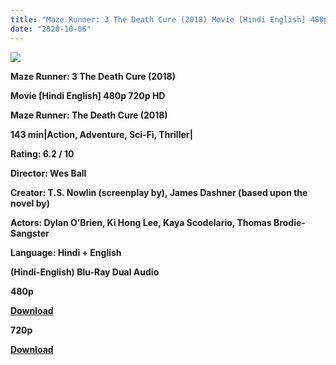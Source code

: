 ```yaml
---
title: "Maze Runner: 3 The Death Cure (2018) Movie [Hindi English] 480p 720p HD"
date: "2020-10-06"
---
```


[**![](https://1.bp.blogspot.com/-M-SjbzF_sJs/XslYXRK7FmI/AAAAAAAACHM/6uoD-4hwSl8_DgVVyJ398o_SAsdoUPxHwCLcBGAsYHQ/s1600/hiiihrmi.jpg)**](https://1.bp.blogspot.com/-M-SjbzF_sJs/XslYXRK7FmI/AAAAAAAACHM/6uoD-4hwSl8_DgVVyJ398o_SAsdoUPxHwCLcBGAsYHQ/s1600/hiiihrmi.jpg)

**Maze Runner: 3 The Death Cure (2018)**

**Movie \[Hindi English\] 480p 720p HD**

**Maze Runner: The Death Cure (2018)**

**143 min|Action, Adventure, Sci-Fi, Thriller|**

**Rating: 6.2 / 10** 

**Director: Wes Ball**

**Creator: T.S. Nowlin (screenplay by), James Dashner (based upon the novel by)**

**Actors: Dylan O’Brien, Ki Hong Lee, Kaya Scodelario, Thomas Brodie-Sangster**

**Language: Hindi + English**

 **(Hindi-English) Blu-Ray Dual Audio**

**480p**

**[Download](http://techpook.com/4135)** 

**720p**

[**Download**](https://coinquint.com/mr-18-720p/)
